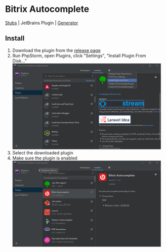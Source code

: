 # Bitrix Autocomplete
[Stubs](https://github.com/duxa174/bitrix-stubs/tree/stubs) | JetBrains Plugin | [Generator](https://github.com/duxa174/bitrix-stubs/tree/generator)

## Install

1. Download the plugin from the [release page](https://github.com/duxa174/bitrix-stubs/releases)
2. Run PhpStorm, open Plugins, click "Settings", "Install Plugin From Disk..."
   ![](https://github.com/duxa174/bitrix-stubs/blob/plugin/.github/install-1.png)
3. Select the downloaded plugin
4. Make sure the plugin is enabled
   ![](https://github.com/duxa174/bitrix-stubs/blob/plugin/.github/install-2.png)
